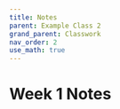 ```yaml
---
title: Notes
parent: Example Class 2
grand_parent: Classwork
nav_order: 2
use_math: true
---
```


# Week 1 Notes